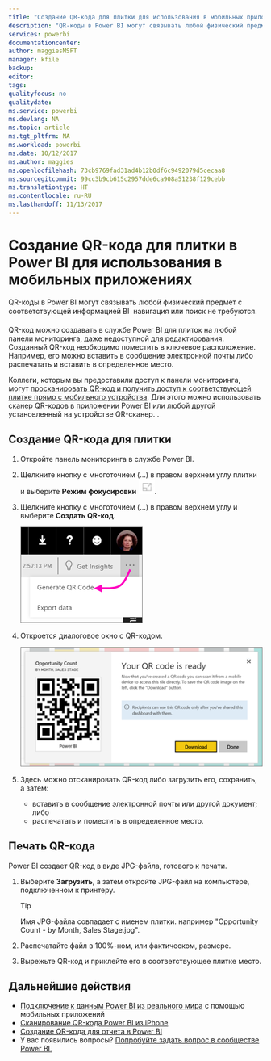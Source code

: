 ```yaml
---
title: "Создание QR-кода для плитки для использования в мобильных приложениях Power BI"
description: "QR-коды в Power BI могут связывать любой физический предмет с соответствующей информацией BI в мобильном приложении; навигация или поиск не требуются."
services: powerbi
documentationcenter: 
author: maggiesMSFT
manager: kfile
backup: 
editor: 
tags: 
qualityfocus: no
qualitydate: 
ms.service: powerbi
ms.devlang: NA
ms.topic: article
ms.tgt_pltfrm: NA
ms.workload: powerbi
ms.date: 10/12/2017
ms.author: maggies
ms.openlocfilehash: 73cb9769fad31ad4b12b0df6c9492079d5cecaa8
ms.sourcegitcommit: 99cc3b9cb615c2957dde6ca908a51238f129cebb
ms.translationtype: HT
ms.contentlocale: ru-RU
ms.lasthandoff: 11/13/2017
---
```

# <a name="create-a-qr-code-for-a-tile-in-power-bi-to-use-in-the-mobile-apps"></a>Создание QR-кода для плитки в Power BI для использования в мобильных приложениях
QR-коды в Power BI могут связывать любой физический предмет с соответствующей информацией BI &#151; навигация или поиск не требуются.

QR-код можно создавать в службе Power BI для плиток на любой панели мониторинга, даже недоступной для редактирования. Созданный QR-код необходимо поместить в ключевое расположение. Например, его можно вставить в сообщение электронной почты либо распечатать и вставить в определенное место. 

Коллеги, которым вы предоставили доступ к панели мониторинга, могут [просканировать QR-код и получить доступ к соответствующей плитке прямо с мобильного устройства](mobile-apps-qr-code.md). Для этого можно использовать сканер QR-кодов в приложении Power BI или любой другой установленный на устройстве QR-сканер. .

## <a name="create-a-qr-code-for-a-tile"></a>Создание QR-кода для плитки
1. Откройте панель мониторинга в службе Power BI.
2. Щелкните кнопку с многоточием (...) в правом верхнем углу плитки и выберите **Режим фокусировки** ![](media/service-create-qr-code-for-tile/fullscreen-icon.jpg).
3. Щелкните кнопку с многоточием (...) в правом верхнем углу и выберите **Создать QR-код**. 
   
    ![](media/service-create-qr-code-for-tile/power-bi-create-qr-code-tile.png)
4. Откроется диалоговое окно с QR-кодом. 
   
    ![](media/service-create-qr-code-for-tile/pbi_qrcode_opportunity_count.png)
5. Здесь можно отсканировать QR-код либо загрузить его, сохранить, а затем: 
   
   * вставить в сообщение электронной почты или другой документ; либо 
   * распечатать и поместить в определенное место. 

## <a name="print-the-qr-code"></a>Печать QR-кода
Power BI создает QR-код в виде JPG-файла, готового к печати. 

1. Выберите **Загрузить**, а затем откройте JPG-файл на компьютере, подключенном к принтеру.  
   
   > [!TIP]
   > Имя JPG-файла совпадает с именем плитки. например "Opportunity Count - by Month, Sales Stage.jpg".
   > 
   > 
2. Распечатайте файл в 100%-ном, или фактическом, размере.  
3. Вырежьте QR-код и приклейте его в соответствующее плитке место. 

## <a name="next-steps"></a>Дальнейшие действия
* [Подключение к данным Power BI из реального мира](mobile-apps-data-in-real-world-context.md) с помощью мобильных приложений
* [Сканирование QR-кода Power BI из iPhone](mobile-apps-qr-code.md)
* [Создание QR-кода для отчета в Power BI](service-create-qr-code-for-report.md)
* У вас появились вопросы? [Попробуйте задать вопрос в сообществе Power BI.](http://community.powerbi.com/)

